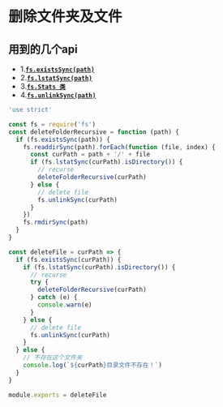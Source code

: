 # 删除文件夹及文件

## 用到的几个api
- 1.[**`fs.existsSync(path)`**](http://nodejs.cn/api/fs.html#fs_fs_accesssync_path_mode)
- 2.[**`fs.lstatSync(path)`**](http://nodejs.cn/api/fs.html#fs_fs_lstatsync_path)
- 3.[**`fs.Stats 类`**](http://nodejs.cn/api/fs.html#fs_class_fs_stats)
- 4.[**`fs.unlinkSync(path)`**](http://nodejs.cn/api/fs.html#fs_fs_unlinksync_path)

```javascript
'use strict'

const fs = require('fs')
const deleteFolderRecursive = function (path) {
  if (fs.existsSync(path)) {
    fs.readdirSync(path).forEach(function (file, index) {
      const curPath = path + '/' + file
      if (fs.lstatSync(curPath).isDirectory()) {
        // recurse
        deleteFolderRecursive(curPath)
      } else {
        // delete file
        fs.unlinkSync(curPath)
      }
    })
    fs.rmdirSync(path)
  }
}

const deleteFile = curPath => {
  if (fs.existsSync(curPath)) {
    if (fs.lstatSync(curPath).isDirectory()) {
      // recurse
      try {
        deleteFolderRecursive(curPath)
      } catch (e) {
        console.warn(e)
      }
    } else {
      // delete file
      fs.unlinkSync(curPath)
    }
  } else {
    // 不存在这个文件夹
    console.log(`${curPath}目录文件不存在！`)
  }
}

module.exports = deleteFile

```